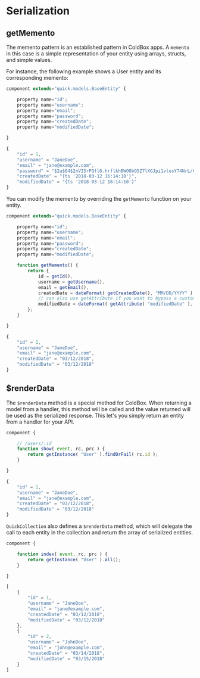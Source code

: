 # Serialization

## getMemento

The memento pattern is an established pattern in ColdBox apps. A `memento` in this case is a simple representation of your entity using arrays, structs, and simple values.

For instance, the following example shows a User entity and its corresponding memento:

```javascript
component extends="quick.models.BaseEntity" {

    property name="id";
    property name="username";
    property name="email";
    property name="password";
    property name="createdDate";
    property name="modifiedDate";

}
```

```javascript
{
    "id" = 1,
    "username" = "JaneDoe",
    "email" = "jane@example.com",
    "password" = "$2a$04$2nVI5rPOfl6.hrflkhBWOObO5Z7lXGJpi1vlosY74NrL/CKdpWqZS"
    "createdDate" = "{ts '2018-03-12 16:14:10'}",
    "modifiedDate" = "{ts '2018-03-12 16:14:10'}"
}
```

You can modify the memento by overriding the `getMemento` function on your entity.

```javascript
component extends="quick.models.BaseEntity" {

    property name="id";
    property name="username";
    property name="email";
    property name="password";
    property name="createdDate";
    property name="modifiedDate";

    function getMemento() {
        return {
            id = getId(),
            username = getUsername(),
            email = getEmail(),
            createdDate = dateFormat( getCreatedDate(), "MM/DD/YYYY" ),
            // can also use getAttribute if you want to bypass a custom getter
            modifiedDate = dateFormat( getAttribute( "modifiedDate" ), "MM/DD/YYYY" )
        };
    }

}
```

```javascript
{
    "id" = 1,
    "username" = "JaneDoe",
    "email" = "jane@example.com",
    "createdDate" = "03/12/2018",
    "modifiedDate" = "03/12/2018"
}
```

## $renderData

The `$renderData` method is a special method for ColdBox. When returning a model from a handler, this method will be called and the value returned will be used as the serialized response. This let's you simply return an entity from a handler for your API.

```javascript
component {

    // /users/:id
    function show( event, rc, prc ) {
        return getInstance( "User" ).findOrFail( rc.id );
    }

}
```

```javascript
{
    "id" = 1,
    "username" = "JaneDoe",
    "email" = "jane@example.com",
    "createdDate" = "03/12/2018",
    "modifiedDate" = "03/12/2018"
}
```

`QuickCollection` also defines a `$renderData` method, which will delegate the call to each entity in the collection and return the array of serialized entities.

```javascript
component {

    function index( event, rc, prc ) {
        return getInstance( "User" ).all();    
    }

}
```

```javascript
[
    {
        "id" = 1,
        "username" = "JaneDoe",
        "email" = "jane@example.com",
        "createdDate" = "03/12/2018",
        "modifiedDate" = "03/12/2018"
    },
    {
        "id" = 2,
        "username" = "JohnDoe",
        "email" = "john@example.com",
        "createdDate" = "03/14/2018",
        "modifiedDate" = "03/15/2018"
    }
]
```

